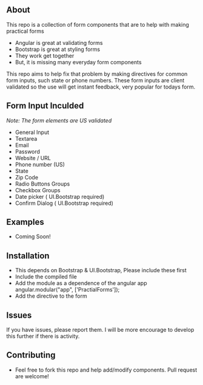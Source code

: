## About ##
This repo is a collection of form components that are to help with making practical forms

* Angular is great at validating forms
* Bootstrap is great at styling forms
* They work get together
* But, it is missing many everyday form components

This repo aims to help fix that problem by making directives for common form inputs, such state or phone numbers. These form inputs are client validated so the use will get instant feedback, very popular for todays form.


## Form Input Inculded ##
_Note: The form elements are US validated_
* General Input
* Textarea
* Email
* Password
* Website / URL
* Phone number (US)
* State
* Zip Code
* Radio Buttons Groups
* Checkbox Groups
* Date picker ( UI.Bootstrap required)
* Confirm Dialog ( UI.Bootstrap required)

## Examples ##
* Coming Soon!

## Installation ##
* This depends on Bootstrap & UI.Bootstrap, Please include these first
* Include the compiled file
      <script src="path/praticalforms.js"></script>
* Add the module as a dependence of the angular app
      angular.modular("app", ['PractialForms']);
* Add the directive to the form
      <pf-email-input ng-model="data.email"></pf-email-input>


## Issues ##
If you have issues, please report them. I will be more encourage to develop this further if there is activity.

## Contributing ##
* Feel free to fork this repo and help add/modify components. Pull request are welcome!

